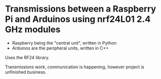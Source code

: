 # Transmissions between a Raspberry Pi and Arduinos using nrf24L01 2.4 GHz modules
- Raspberry being the "central unit", written in Python
- Arduinos are the peripheral units, written in C++

Uses the RF24 library.

Transmissions work, communication is happening, however project is unfinished business.

